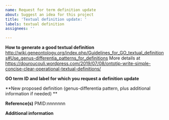 ```yaml
---
name: Request for term definition update
about: Suggest an idea for this project
title: 'Textual definition update: '
labels: textual definition
assignees: ''

---
```


**How to generate a good textual definition**
http://wiki.geneontology.org/index.php/Guidelines_for_GO_textual_definitions#Use_genus-differentia_patterns_for_definitions
More details at https://douroucouli.wordpress.com/2019/07/08/ontotip-write-simple-concise-clear-operational-textual-definitions/

**GO term ID and label for which you request a definition update**

**New proposed definition (genus-differentia pattern, plus additional information if needed) **

**Reference(s)**
PMID:nnnnnnn

**Additional information**
